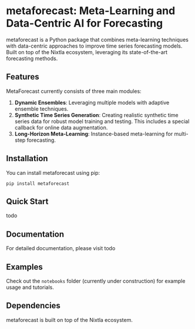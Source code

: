 # metaforecast: Meta-Learning and Data-Centric AI for Forecasting

metaforecast is a Python package that combines meta-learning techniques with data-centric approaches to improve time series forecasting models. Built on top of the Nixtla ecosystem, leveraging its state-of-the-art forecasting methods.

## Features

MetaForecast currently consists of three main modules:

1. **Dynamic Ensembles**: Leveraging multiple models with adaptive ensemble techniques.
2. **Synthetic Time Series Generation**: Creating realistic synthetic time series data for robust model training and testing. This includes a special callback for online data augmentation.
3. **Long-Horizon Meta-Learning**: Instance-based meta-learning for multi-step forecasting.

## Installation

You can install metaforecast using pip:

```
pip install metaforecast
```

## Quick Start

todo

## Documentation

For detailed documentation, please visit todo

## Examples

Check out the `notebooks` folder (currently under construction) for example usage and tutorials. 

## Dependencies

metaforecast is built on top of the Nixtla ecosystem. 



